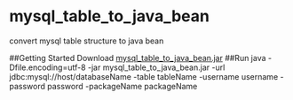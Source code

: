 # mysql_table_to_java_bean
convert mysql table structure to java bean

##Getting Started
Download [mysql_table_to_java_bean.jar](https://github.com/tianshuang/mysql_table_to_java_bean/raw/master/mysql_table_to_java_bean.jar)
##Run
    java -Dfile.encoding=utf-8 -jar mysql_table_to_java_bean.jar -url jdbc:mysql://host/databaseName -table tableName -username username -password password -packageName packageName